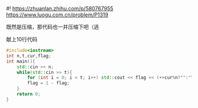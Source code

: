 #! https://zhuanlan.zhihu.com/p/580767955
https://www.luogu.com.cn/problem/P1319

既然是压缩，那代码也一并压缩下吧（逃

献上10行代码
```cpp
#include<iostream>
int n,t,cur,flag;
int main(){
    std::cin >> n;
    while(std::cin >> t){
        for (int i = 0; i < t; i++) std::cout << flag << (++cur%n?"":"\n");
        flag = 1 - flag;
    }
    return 0;
}
```